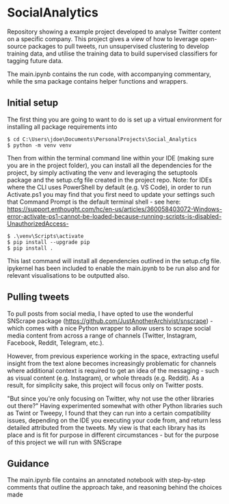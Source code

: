 # SocialAnalytics

Repository showing a example project developed to analyse Twitter content on a specific company. This project gives a view of how to leverage open-source packages to pull tweets, run unsupervised clustering to develop training data, and utilise the training data to build supervised classifiers for tagging future data.

The main.ipynb contains the run code, with accompanying commentary, while the sma package contains helper functions and wrappers.

## Initial setup
The first thing you are going to want to do is set up a virtual environment for installing all package requirements into

```
$ cd C:\Users\jdoe\Documents\PersonalProjects\Social_Analytics
$ python -m venv venv
```

Then from within the terminal command line within your IDE (making sure you are in the project folder), you can install all the dependencies for the project, by simply activating the venv and leveraging the setuptools package and the setup.cfg file created in the project repo. 
Note: for IDEs where the CLI uses PowerShell by default (e.g. VS Code), in order to run Activate.ps1 you may find that you first need to update your settings such that Command Prompt is the default terminal shell - see here: https://support.enthought.com/hc/en-us/articles/360058403072-Windows-error-activate-ps1-cannot-be-loaded-because-running-scripts-is-disabled-UnauthorizedAccess-

```
$ .\venv\Scripts\activate
$ pip install --upgrade pip
$ pip install .
```

This last command will install all dependencies outlined in the setup.cfg file. ipykernel has been included to enable the main.ipynb to be run also and for relevant visualisations to be outputted also.

## Pulling tweets
To pull posts from social media, I have opted to use the wonderful SNScrape package (https://github.com/JustAnotherArchivist/snscrape) - which comes with a nice Python wrapper to allow users to scrape social media content from across a range of channels (Twitter, Instagram, Facebook, Reddit, Telegram, etc.).

However, from previous experience working in the space, extracting useful insight from the text alone becomes increasingly problematic for channels where additional context is required to get an idea of the messaging - such as visual content (e.g. Instagram), or whole threads (e.g. Reddit). As a result, for simplicity sake, this project will focus only on Twitter posts.

"But since you're only focusing on Twitter, why not use the other libraries out there?" Having experimented somewhat with other Python libraries such as Twint or Tweepy, I found that they can run into a certain compatibility issues, depending on the IDE you executing your code from, and return less detailed attributed from the tweets. My view is that each library has its place and is fit for purpose in different circumstances - but for the purpose of this project we will run with SNScrape


## Guidance
The main.ipynb file contains an annotated notebook with step-by-step comments that outline the approach take, and reasoning behind the choices made